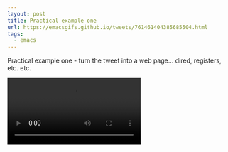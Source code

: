 ```yaml
---
layout: post
title: Practical example one
url: https://emacsgifs.github.io/tweets/761461404385685504.html
tags:
  - emacs
---
```


Practical example one - turn the tweet into a web page... dired, registers, etc. etc.

<video controls autoplay>
  <source src="/public/videos/761461404385685504.mp4" type="video/mp4">
    Sorry your browser does not support the video tag, maybe time to upgrade?
</video>
